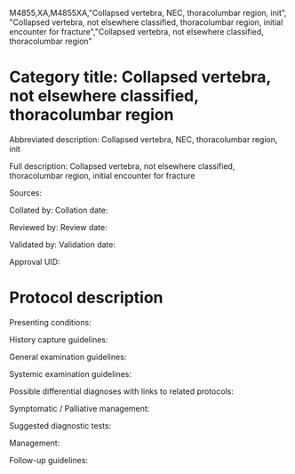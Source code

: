 M4855,XA,M4855XA,"Collapsed vertebra, NEC, thoracolumbar region, init", "Collapsed vertebra, not elsewhere classified, thoracolumbar region, initial encounter for fracture","Collapsed vertebra, not elsewhere classified, thoracolumbar region"
# Category title: Collapsed vertebra, not elsewhere classified, thoracolumbar region

Abbreviated description: Collapsed vertebra, NEC, thoracolumbar region, init

Full description: Collapsed vertebra, not elsewhere classified, thoracolumbar region, initial encounter for fracture

Sources:

Collated by:
Collation date:

Reviewed by:
Review date:

Validated by:
Validation date:

Approval UID:

# Protocol description

Presenting conditions:

History capture guidelines:

General examination guidelines:

Systemic examination guidelines:

Possible differential diagnoses with links to related protocols:

Symptomatic / Palliative management:

Suggested diagnostic tests:

Management:

Follow-up guidelines:
